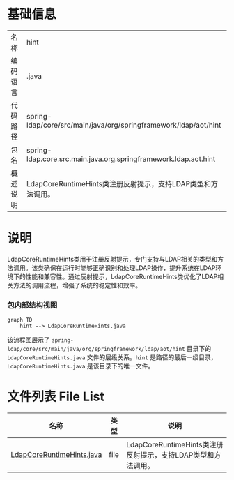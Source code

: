 # 基础信息

|      |      |
|------|------|
| 名称 | hint |
| 编码语言 | .java |
| 代码路径 | spring-ldap/core/src/main/java/org/springframework/ldap/aot/hint |
| 包名 | spring-ldap.core.src.main.java.org.springframework.ldap.aot.hint |
| 概述说明 | LdapCoreRuntimeHints类注册反射提示，支持LDAP类型和方法调用。 |

# 说明

LdapCoreRuntimeHints类用于注册反射提示，专门支持与LDAP相关的类型和方法调用。该类确保在运行时能够正确识别和处理LDAP操作，提升系统在LDAP环境下的性能和兼容性。通过反射提示，LdapCoreRuntimeHints类优化了LDAP相关方法的调用流程，增强了系统的稳定性和效率。


### 包内部结构视图

```mermaid
graph TD
    hint --> LdapCoreRuntimeHints.java
```

该流程图展示了 `spring-ldap/core/src/main/java/org/springframework/ldap/aot/hint` 目录下的 `LdapCoreRuntimeHints.java` 文件的层级关系。`hint` 是路径的最后一级目录，`LdapCoreRuntimeHints.java` 是该目录下的唯一文件。

# 文件列表 File List

| 名称   | 类型  | 说明 |
|-------|------|-------------|
| [LdapCoreRuntimeHints.java](LdapCoreRuntimeHints.md) | file | LdapCoreRuntimeHints类注册反射提示，支持LDAP类型和方法调用。 |


